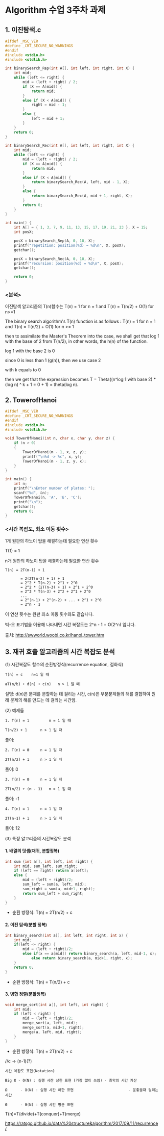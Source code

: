 # Algorithm 수업 3주차 과제

## 1. 이진탐색.c

```c
#ifdef _MSC_VER
#define _CRT_SECURE_NO_WARNINGS
#endif
#include <stdio.h>
#include <stdlib.h>

int binarySearch_Rep(int A[], int left, int right, int X) {
	int mid;
	while (left <= right) {
		mid = (left + right) / 2;
		if (X == A[mid]) {
			return mid;
		}
		else if (X < A[mid]) {
			right = mid - 1;
		}
		else {
			left = mid + 1;
		}
	}
	return 0;
}

int binarySearch_Rec(int A[], int left, int right, int X) {
	int mid;
	while (left <= right) {
		mid = (left + right) / 2;
		if (X == A[mid]) {
			return mid;
		}
		else if (X < A[mid]) {
			return binarySearch_Rec(A, left, mid - 1, X);
		}
		else {
			return binarySearch_Rec(A, mid + 1, right, X);
		}
		return 0;
	}
}

int main() {
	int A[] = { 1, 3, 7, 9, 11, 13, 15, 17, 19, 21, 23 }, X = 15;
	int posX;

	posX = binarySearch_Rep(A, 0, 10, X);
	printf("repetition: position(%d) = %d\n", X, posX);
	getchar();

	posX = binarySearch_Rec(A, 0, 10, X);
	printf("recursion: position(%d) = %d\n", X, posX);
	getchar();

	return 0;
}
```
### <분석>

이진탐색 알고리즘의 T(n)함수는 T(n) = 1 for n = 1 and T(n) = T(n/2) + O(1) for n>=1

The binary search algorithm's T(n) function is as follows : T(n) = 1 for n = 1 and T(n) = T(n/2) + O(1) for n >= 1

then to assimilate the Master's Theorem into the case, we shall get that log 1 with the base of 2 from T(n/2), in other words, the h(n) of the function.

log 1 with the base 2 is 0

since 0 is less than 1 (g(n)), then we use case 2

with k equals to 0

then we get that the expression becomes T = Theta((n^log 1 with base 2) * (log n) ^ k + 1 = 0 + 1) = theta(log n).

## 2. TowerofHanoi
```c
#ifdef _MSC_VER
#define _CRT_SECURE_NO_WARNINGS
#endif
#include <stdio.h>
#include <stdlib.h>

void TowerOfHanoi(int n, char x, char y, char z) {
	if (n > 0)
	{
		TowerOfHanoi(n - 1, x, z, y);
		printf("\n%d -> %c", x, y);
		TowerOfHanoi(n - 1, z, y, x);
	}
}

int main() {
	int n;
	printf("\nEnter number of plates: ");
	scanf("%d", &n);
	TowerOfHanoi(n, 'A', 'B', 'C');
	printf("\n");
	getchar();
	return 0;
}
```
### <시간 복잡도, 최소 이동 횟수>

1개 원판의 하노이 탑을 해결하는데 필요한 연산 횟수

T(1) = 1


n개 원판의 하노이 탑을 해결하는데 필요한 연산 횟수
```
T(n) = 2T(n-1) + 1

       = 2(2T(n-2) + 1) + 1
       = 2^2 * T(n-2) + 2^1 + 2^0
       = 2^2 * (2T(n-3) + 1) + 2^1 + 2^0
       = 2^3 * T(n-3) + 2^2 + 2^1 + 2^0
       ...
       = 2^(n-1) + 2^(n-2) + ... + 2^1 + 2^0
       = 2^n - 1
```
이 연산 횟수는 원판 최소 이동 횟수와도 같습니다.

빅-오 표기법을 이용해 나타내면 시간 복잡도는 2^n - 1 = O(2^n) 입니다.

출처: http://swworld.woobi.co.kr/hanoi_tower.htm

## 3. 재귀 호출 알고리즘의 시간 복잡도 분석

(1) 시간복잡도 함수의 순환방정식(recurrence equation, 점화식)
```
T(n) = c	n=1 일 때

aT(n/b) + d(n) + c(n)	n > 1 일 때
```
설명: d(n)은 문제를 분할하는 데 걸리는 시간, c(n)은 부분문제들의 해를 결합하여 원래 문제의 해를 만드는 데 걸리는 시간임.

(2) 예제들
```
1. T(n) = 1 		n = 1 일 때

T(n/2) + 1 		n > 1 일 때
```
풀이: 
```
2. T(n) = 0		n = 1 일 때

2T(n/2) + 1		n > 1 일 때
```
풀이: 0
```
3. T(n) = 0		n = 1 일 때

2T(n/2) + (n - 1) 	n > 1 일 때
```
풀이: -1
```
4. T(n) = 1		n = 1 일 때

2T(n-1) + 1		n > 1 일 때
```
풀이: 12



(3) 특정 알고리즘의 시간복잡도 분석

#### 1. 배열의 덧셈(재귀, 분할정복)

```c
int sum {int a[], int left, int right) {
	int mid, sum_left, sum_right;
	if (left == right) return a[left];
	else {
		mid = (left + right)/2;
		sum_left = sum(a, left, mid);
		sum_right = sum(a, mid+1, right);
		return sum_left + sum_right;
	}
}
```

- 순환 방정식: T(n) = 2T(n/2) + c


#### 2. 이진 탐색(분할 정복)

```c
int binary_search(int a[], int left, int right, int x) {
	int mid;
	if(left <= right) {
		mid = (left + right)/2;
		else if(x == a[mid]) return binary_search(a, left, mid-1, x);
			else return binary_search(a, mid+1, right, x);
	}
	return 0;
}
```

- 순환 방정식: T(n) = T(n/2) + c



#### 3. 병합 정렬(분할정복)

```c
void merge_sort(int a[], int left, int right) {
	int mid;
	if (left < right) {
		mid = (left + right)/2;
		merge_sort(a, left, mid);
		merge_sort(a, mid+1, right);
		merge(a, left, mid, right);
	}
}
```

- 순환 방정식: T(n) = 2T(n/2) + c	

//c -> (n-1)(?)


```
시간 복잡도 표현(Notation)

Big O - O(N) : 실행 시간 상한 표현 (가장 많이 쓰임) - 최악의 시간 계산 

Ω      - Ω(N) : 실행 시간 하한 표현                         - 운좋을때 걸리는시간

Θ      - Θ(N) : 실행 시간 평균 표현

```

T(n)=T(divide)+T(conquer)+T(merge)

https://ratsgo.github.io/data%20structure&algorithm/2017/09/11/recurrence/
